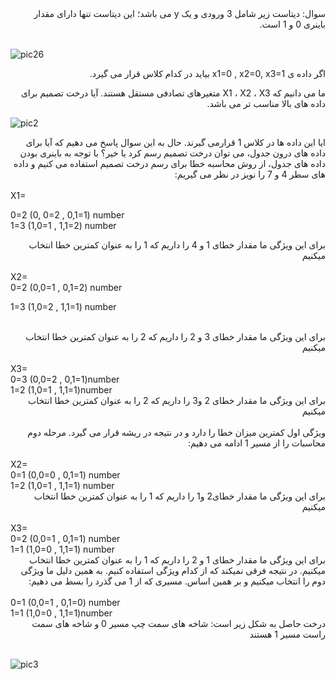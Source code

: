 <div dir="rtl">
سوال: دیتاست زیر شامل 3 ورودی و یک y می باشد؛ این دیتاست تنها دارای مقدار باینری 0 و 1 است.
</div>
<br/>  

![pic26](https://github.com/semnan-university-ai/machine-learning-class/blob/main/excersiecs/Homayontoosy/26/1.jpg)

<div dir="rtl">
اگر داده ی x1=0 , x2=0, x3=1 بیاید در کدام کلاس قرار می گیرد.
<br/>  
  
ما می دانیم که X1 ، X2 ، X3 متغیرهای تصادفی مستقل هستند. آیا درخت تصمیم برای داده های بالا مناسب تر می باشد.
</div>  


![pic2](https://github.com/semnan-university-ai/machine-learning-class/blob/main/excersiecs/Homayontoosy/26/2.jpg)
<div dir="rtl">
ایا این داده ها در کلاس 1 قرارمی گیرند.
حال به این سوال پاسخ می دهیم که آیا برای داده های درون جدول، می توان درخت تصمیم رسم کرد یا خیر؟
با توجه به باینری بودن داده های جدول، از روش محاسبه خطا برای رسم درخت تصمیم استفاده می کنیم و داده های سطر 4 و 7 را نویز در نظر می گیریم:
</div>
<br/>
X1=
<br/>


0=2                      (0, 0=2 , 0,1=1) number
<br/>
1=3                      (1,0=1 , 1,1=2) number

<div dir="rtl">  
برای این ویژگی ما مقدار خطای 1 و 4 را داریم که 1 را به عنوان کمترین خطا انتخاب میکنیم
</div>  
<br/>
X2=
<br/>    
0=2                      (0,0=1 , 0,1=2) number  

1=3                      (1,0=2 , 1,1=1) number

<br/>
<div dir="rtl"> 
برای این ویژگی ما مقدار خطای 3 و 2 را داریم که 2 را به عنوان کمترین خطا انتخاب میکنیم
</div>
<br/>
X3=
<br/>
0=3                      (0,0=2 , 0,1=1)number 
<br/>
1=2                      (1,0=1 , 1,1=1)number
<br/>
<div dir="rtl">
برای این ویژگی ما مقدار خطای 2 و3 را داریم که 2 را به عنوان کمترین خطا انتخاب میکنیم  
</div>
<br/>
<div dir="rtl"> 
ویژگی اول کمترین میزان خطا را دارد و در نتیجه در ریشه قرار می گیرد. مرحله دوم محاسبات را از مسیر 1 ادامه می دهیم:
</div>
<br/>
X2=
<br/>
0=1                      (0,0=0 , 0,1=1) number
<br/>
1=2                      (1,0=1 , 1,1=1) number
<br/>
<div dir="rtl"> 
برای این ویژگی ما مقدار خطای2  و1   را داریم که 1 را به عنوان کمترین خطا انتخاب میکنیم
</div>
<br/>
X3=

<br/>
0=2                      (0,0=1 , 0,1=1) number
<br/>
1=1                      (1,0=0 , 1,1=1) number
</br/>
<div dir="rtl"> 
برای این ویژگی ما مقدار خطای  1 و 2 را داریم که 1 را به عنوان کمترین خطا انتخاب میکنیم. در نتیجه فرقی نمیکند که از کدام ویژگی استفاده کنیم. به همین دلیل ما ویژگی دوم را انتخاب میکنیم و بر همین اساس. مسیری که از 1 می گذرد را بسط می دهیم:
</div>
<br/>  
0=1                      (0,0=1 , 0,1=0) number
<br/>
1=1                      (1,0=0 , 1,1=1)number
<br/>

<div dir="rtl"> 
درخت حاصل به شکل زیر است: شاخه های سمت چپ مسیر 0 و شاخه های سمت راست مسیر 1 هستند  
</div>  
<br/>

![pic3](https://github.com/semnan-university-ai/machine-learning-class/blob/main/excersiecs/Homayontoosy/26/3.jpg)
